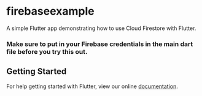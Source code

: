 # firebaseexample

A simple Flutter app demonstrating how to use Cloud Firestore with Flutter. 

### Make sure to put in your Firebase credentials in the main dart file before you try this out.

## Getting Started

For help getting started with Flutter, view our online
[documentation](https://flutter.io/).
